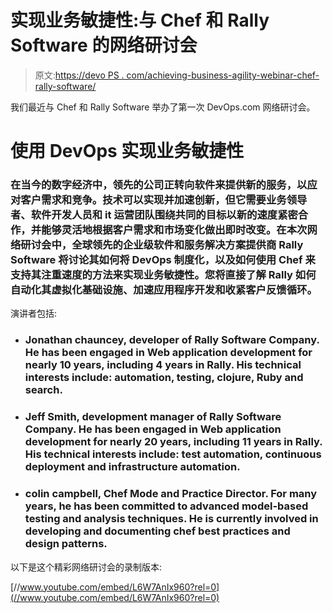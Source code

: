 # 实现业务敏捷性:与 Chef 和 Rally Software 的网络研讨会

> 原文:[https://devo PS . com/achieving-business-agility-webinar-chef-rally-software/](https://devops.com/achieving-business-agility-webinar-chef-rally-software/)

我们最近与 Chef 和 Rally Software 举办了第一次 DevOps.com 网络研讨会。

# **使用 DevOps 实现业务敏捷性**

### 在当今的数字经济中，领先的公司正转向软件来提供新的服务，以应对客户需求和竞争。技术可以实现并加速创新，但它需要业务领导者、软件开发人员和 it 运营团队围绕共同的目标以新的速度紧密合作，并能够灵活地根据客户需求和市场变化做出即时改变。在本次网络研讨会中，全球领先的企业级软件和服务解决方案提供商 Rally Software 将讨论其如何将 DevOps 制度化，以及如何使用 Chef 来支持其注重速度的方法来实现业务敏捷性。您将直接了解 Rally 如何自动化其虚拟化基础设施、加速应用程序开发和收紧客户反馈循环。

演讲者包括:

*   ### Jonathan chauncey, developer of Rally Software Company. He has been engaged in Web application development for nearly 10 years, including 4 years in Rally. His technical interests include: automation, testing, clojure, Ruby and search.

*   ### Jeff Smith, development manager of Rally Software Company. He has been engaged in Web application development for nearly 20 years, including 11 years in Rally. His technical interests include: test automation, continuous deployment and infrastructure automation.

*   ### **colin campbell,** Chef Mode and Practice Director. For many years, he has been committed to advanced model-based testing and analysis techniques. He is currently involved in developing and documenting chef best practices and design patterns.

以下是这个精彩网络研讨会的录制版本:

[//www.youtube.com/embed/L6W7AnIx960?rel=0](//www.youtube.com/embed/L6W7AnIx960?rel=0)